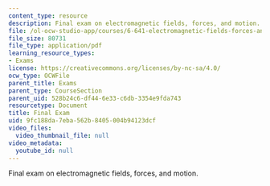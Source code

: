 ```yaml
---
content_type: resource
description: Final exam on electromagnetic fields, forces, and motion.
file: /ol-ocw-studio-app/courses/6-641-electromagnetic-fields-forces-and-motion-spring-2009/9fc188da7eba562b8405004b94123dcf_MIT6_641s09_exam2006.pdf
file_size: 80731
file_type: application/pdf
learning_resource_types:
- Exams
license: https://creativecommons.org/licenses/by-nc-sa/4.0/
ocw_type: OCWFile
parent_title: Exams
parent_type: CourseSection
parent_uid: 528b24c6-df44-6e33-c6db-3354e9fda743
resourcetype: Document
title: Final Exam
uid: 9fc188da-7eba-562b-8405-004b94123dcf
video_files:
  video_thumbnail_file: null
video_metadata:
  youtube_id: null
---
```

Final exam on electromagnetic fields, forces, and motion.